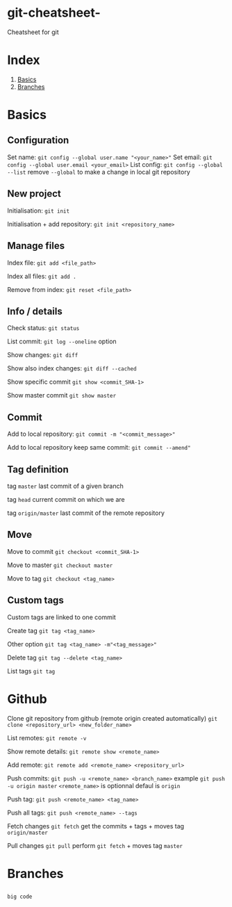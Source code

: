 # git-cheatsheet-
Cheatsheet for git

# Index
1. [Basics](#basic)
2. [Branches](#branches)


# Basics


## Configuration

Set name: `git config --global user.name "<your_name>"`
Set email: `git config --global user.email <your_email>`
List config: `git config --global --list`
remove `--global` to make a change in local git repository

## New project

Initialisation: `git init`

Initialisation + add repository: `git init <repository_name>`

## Manage files

Index file:  `git add <file_path>`

Index all files:  `git add .`

Remove from index: `git reset <file_path>`

## Info / details

Check status:  `git status`

List commit: `git log --oneline` option 

Show changes: `git diff`

Show also index changes: `git diff --cached`

Show specific commit `git show <commit_SHA-1>`

Show master commit `git show master`

## Commit

Add to local repository: `git commit -m "<commit_message>"`

Add to local repository keep same commit: `git commit --amend"`


## Tag definition

tag `master` last commit of a given branch

tag `head` current commit on which we are

tag `origin/master` last commit of the remote repository


## Move

Move to commit `git checkout <commit_SHA-1>`

Move to master `git checkout master`

Move to tag `git checkout <tag_name>`

## Custom tags

Custom tags are linked to one commit

Create tag `git tag <tag_name>`

Other option `git tag <tag_name> -m"<tag_message>"`

Delete tag `git tag --delete <tag_name>`

List tags `git tag`

# Github

Clone git repository from github (remote origin created automatically) `git clone <repository_url> <new_folder_name>`

List remotes: `git remote -v`

Show remote details: `git remote show <remote_name>`

Add remote: `git remote add <remote_name> <repository_url>`

Push commits: `git push -u <remote_name> <branch_name>`
example `git push -u origin master`
`<remote_name>` is optionnal defaul is `origin`

Push tag: `git push <remote_name> <tag_name>`

Push all tags: `git push <remote_name> --tags`

Fetch changes `git fetch` get the commits + tags + moves tag `origin/master`

Pull changes `git pull` perform `git fetch` + moves tag `master`

# Branches

## 

```
big code
```

